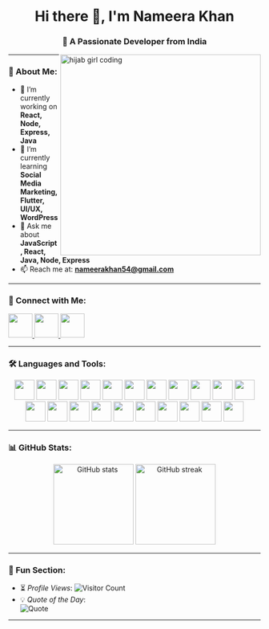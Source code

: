 <h1 align="center">Hi there 👋, I'm Nameera Khan</h1>
<h3 align="center">🚀 A Passionate Developer from India</h3>

<img align="right" alt="hijab girl coding" width="400" src="https://cdn.dribbble.com/userupload/22228251/file/original-dd4133b41bcb1d2cef1679f2395ac06a.gif" />

---

### 🌱 About Me:
- 🔭 I’m currently working on **React, Node, Express, Java**  
- 🌱 I’m currently learning **Social Media Marketing, Flutter, UI/UX, WordPress**  
- 💬 Ask me about **JavaScript, React, Java, Node, Express**  
- 📫 Reach me at: **[nameerakhan54@gmail.com](mailto:nameerakhan54@gmail.com)**  

---

### 🤝 Connect with Me:
<p align="left">
  <a href="https://linkedin.com/in/nameera-khan17/" target="_blank">
    <img src="https://skillicons.dev/icons?i=linkedin" width="48" height="48"/>
  </a>
  <a href="https://instagram.com/nameera_0817/?next=%2F" target="_blank">
    <img src="https://skillicons.dev/icons?i=instagram" width="48" height="48"/>
  </a>
  <a href="mailto:nameerakhan54@gmail.com" target="_blank">
    <img src="https://cdn-icons-png.flaticon.com/512/732/732200.png" width="48" height="48"/>
  </a>
</p>


---

### 🛠️ Languages and Tools:
<p align="center">
  <!-- Frontend -->
  <img src="https://cdn.jsdelivr.net/gh/devicons/devicon/icons/html5/html5-original.svg" width="40" height="40"/>
  <img src="https://cdn.jsdelivr.net/gh/devicons/devicon/icons/css3/css3-original.svg" width="40" height="40"/>  
  <img src="https://cdn.jsdelivr.net/gh/devicons/devicon/icons/sass/sass-original.svg" width="40" height="40"/>
  <img src="https://cdn.jsdelivr.net/gh/devicons/devicon/icons/react/react-original.svg" width="40" height="40"/>
  <img src="https://cdn.jsdelivr.net/gh/devicons/devicon/icons/nextjs/nextjs-original.svg" width="40" height="40"/>
  <img src="https://cdn.jsdelivr.net/gh/devicons/devicon/icons/javascript/javascript-original.svg" width="40" height="40"/>
  <img src="https://cdn.jsdelivr.net/gh/devicons/devicon/icons/typescript/typescript-original.svg" width="40" height="40"/>
  <img src="https://raw.githubusercontent.com/gilbarbara/logos/main/logos/framer.svg" width="40" height="40"/>
  
  <!-- Backend -->
  <img src="https://cdn.jsdelivr.net/gh/devicons/devicon/icons/nodejs/nodejs-original.svg" width="40" height="40"/>
  <img src="https://cdn.jsdelivr.net/gh/devicons/devicon/icons/express/express-original.svg" width="40" height="40"/>
  <img src="https://cdn.jsdelivr.net/gh/devicons/devicon/icons/mongodb/mongodb-original.svg" width="40" height="40"/>
  <img src="https://cdn.jsdelivr.net/gh/devicons/devicon/icons/mysql/mysql-original.svg" width="40" height="40"/>
  
  <!-- Mobile -->
  <img src="https://cdn.jsdelivr.net/gh/devicons/devicon/icons/flutter/flutter-original.svg" width="40" height="40"/>
  <img src="https://cdn.jsdelivr.net/gh/devicons/devicon/icons/kotlin/kotlin-original.svg" width="40" height="40"/>
  
  <!-- Programming Languages -->
  <img src="https://cdn.jsdelivr.net/gh/devicons/devicon/icons/java/java-original.svg" width="40" height="40"/>
  <img src="https://cdn.jsdelivr.net/gh/devicons/devicon/icons/c/c-original.svg" width="40" height="40"/>
  <img src="https://cdn.jsdelivr.net/gh/devicons/devicon/icons/cplusplus/cplusplus-original.svg" width="40" height="40"/>
  <img src="https://cdn.jsdelivr.net/gh/devicons/devicon/icons/python/python-original.svg" width="40" height="40"/>
  
  <!-- Tools -->
  <img src="https://cdn.jsdelivr.net/gh/devicons/devicon/icons/github/github-original.svg" width="40" height="40"/>
  <img src="https://cdn.jsdelivr.net/gh/devicons/devicon/icons/wordpress/wordpress-original.svg" width="40" height="40"/>
  <img src="https://cdn.jsdelivr.net/gh/devicons/devicon/icons/figma/figma-original.svg" width="40" height="40"/>
</p>

---

### 📊 GitHub Stats:
<p align="center">
  <img src="https://github-readme-stats.vercel.app/api?username=khanNameera17&show_icons=true&theme=radical" alt="GitHub stats" height="160"/>
  <img src="https://github-readme-streak-stats.herokuapp.com/?user=khanNameera17&theme=radical" alt="GitHub streak" height="160"/>
</p>

---

### 🌟 Fun Section:
- ⏳ *Profile Views*: ![Visitor Count](https://komarev.com/ghpvc/?username=khanNameera17&color=blue)  
- 💡 *Quote of the Day*:  
  ![Quote](https://quotes-github-readme.vercel.app/api?type=horizontal&theme=radical)  

---

